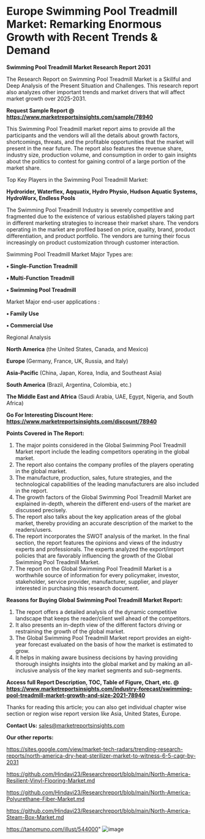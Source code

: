# Europe Swimming Pool Treadmill Market: Remarking Enormous Growth with Recent Trends & Demand

<strong>Swimming Pool Treadmill Market Research Report 2031</strong>

The Research Report on Swimming Pool Treadmill Market is a Skillful and Deep Analysis of the Present Situation and Challenges. This research report also analyzes other important trends and market drivers that will affect market growth over 2025-2031.

<strong>Request Sample Report @ <a href=https://www.marketreportsinsights.com/sample/78940>https://www.marketreportsinsights.com/sample/78940</a></strong>

This Swimming Pool Treadmill market report aims to provide all the participants and the vendors will all the details about growth factors, shortcomings, threats, and the profitable opportunities that the market will present in the near future. The report also features the revenue share, industry size, production volume, and consumption in order to gain insights about the politics to contest for gaining control of a large portion of the market share.

Top Key Players in the Swimming Pool Treadmill Market:

<strong>Hydrorider, Waterflex, Aqquatix, Hydro Physio, Hudson Aquatic Systems, HydroWorx, Endless Pools</strong>

The Swimming Pool Treadmill Industry is severely competitive and fragmented due to the existence of various established players taking part in different marketing strategies to increase their market share. The vendors operating in the market are profiled based on price, quality, brand, product differentiation, and product portfolio. The vendors are turning their focus increasingly on product customization through customer interaction.

Swimming Pool Treadmill Market Major Types are:

<strong>• Single-Function Treadmill

• Multi-Function Treadmill

• Swimming Pool Treadmill</strong>

Market Major end-user applications :

<strong>• Family Use

• Commercial Use</strong>

Regional Analysis

</u><strong><b>North America</b></strong> (the United States, Canada, and Mexico)

<strong><b>Europe </b></strong>(Germany, France, UK, Russia, and Italy)

<strong><b>Asia-Pacific</b></strong> (China, Japan, Korea, India, and Southeast Asia)

<strong><b>South America</b></strong> (Brazil, Argentina, Colombia, etc.)

<strong><b>The Middle East and Africa</b></strong> (Saudi Arabia, UAE, Egypt, Nigeria, and South Africa)

<strong>Go For Interesting Discount Here: <a href=https://www.marketreportsinsights.com/discount/78940>https://www.marketreportsinsights.com/discount/78940</a></strong>

<strong>Points Covered in The Report:</strong>
<ol>
  <li>The major points considered in the Global Swimming Pool Treadmill Market report include the leading competitors operating in the global market.</li>
  <li>The report also contains the company profiles of the players operating in the global market.</li>
  <li>The manufacture, production, sales, future strategies, and the technological capabilities of the leading manufacturers are also included in the report.</li>
  <li>The growth factors of the Global Swimming Pool Treadmill Market are explained in-depth, wherein the different end-users of the market are discussed precisely.</li>
  <li>The report also talks about the key application areas of the global market, thereby providing an accurate description of the market to the readers/users.</li>
  <li>The report incorporates the SWOT analysis of the market. In the final section, the report features the opinions and views of the industry experts and professionals. The experts analyzed the export/import policies that are favorably influencing the growth of the Global Swimming Pool Treadmill Market.</li>
  <li>The report on the Global Swimming Pool Treadmill Market is a worthwhile source of information for every policymaker, investor, stakeholder, service provider, manufacturer, supplier, and player interested in purchasing this research document.</li>
</ol>
<strong>Reasons for Buying Global Swimming Pool Treadmill Market Report:</strong>

<ol>
  <li>The report offers a detailed analysis of the dynamic competitive landscape that keeps the reader/client well ahead of the competitors.</li>
  <li>It also presents an in-depth view of the different factors driving or restraining the growth of the global market.</li>
  <li>The Global Swimming Pool Treadmill Market report provides an eight-year forecast evaluated on the basis of how the market is estimated to grow.</li>
  <li>It helps in making aware business decisions by having providing thorough insights insights into the global market and by making an all-inclusive analysis of the key market segments and sub-segments.</li>
</ol>
<strong>Access full Report Description, TOC, Table of Figure, Chart, etc. @ <a href=https://www.marketreportsinsights.com/industry-forecast/swimming-pool-treadmill-market-growth-and-size-2021-78940>https://www.marketreportsinsights.com/industry-forecast/swimming-pool-treadmill-market-growth-and-size-2021-78940</a></strong>


Thanks for reading this article; you can also get individual chapter wise section or region wise report version like Asia, United States, Europe.

<strong>Contact Us:</strong>
sales@marketreportsinsights.com

<strong>Our other reports:</strong>

<a href=https://sites.google.com/view/market-tech-radars/trending-research-reports/north-america-dry-heat-sterilizer-market-to-witness-6-5-cagr-by-2031>https://sites.google.com/view/market-tech-radars/trending-research-reports/north-america-dry-heat-sterilizer-market-to-witness-6-5-cagr-by-2031</a>

<a href=https://github.com/Hindavi23/Researchreport/blob/main/North-America-Resilient-Vinyl-Flooring-Market.md>https://github.com/Hindavi23/Researchreport/blob/main/North-America-Resilient-Vinyl-Flooring-Market.md</a>

<a href=https://github.com/Hindavi23/Researchreport/blob/main/North-America-Polyurethane-Fiber-Market.md>https://github.com/Hindavi23/Researchreport/blob/main/North-America-Polyurethane-Fiber-Market.md</a>

<a href=https://github.com/Hindavi23/Researchreport/blob/main/North-America-Steam-Box-Market.md>https://github.com/Hindavi23/Researchreport/blob/main/North-America-Steam-Box-Market.md</a>

<a href=https://tanomuno.com/illust/544000>https://tanomuno.com/illust/544000</a>"
![image](https://github.com/user-attachments/assets/f5a35acc-e3c4-456d-ab20-0e7579caa3b4)

